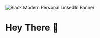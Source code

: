 ![Black Modern Personal LinkedIn Banner](https://user-images.githubusercontent.com/97077763/168833172-cdae585c-587e-43f3-a3fb-6347c1ba24dd.jpg)


# Hey There 👋


